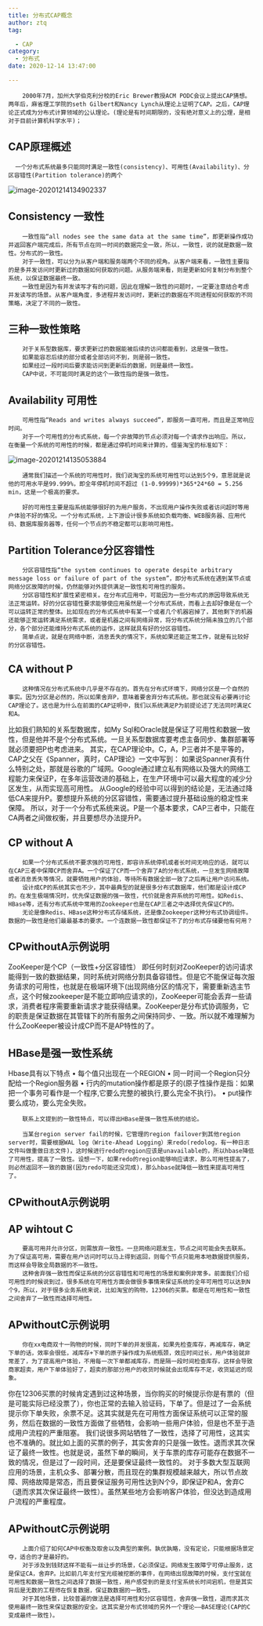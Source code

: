 ```yaml
---
title: 分布式CAP概念
author: ztq
tag:

  - CAP
category:
  - 分布式
date: 2020-12-14 13:47:00

---
```


		2000年7月，加州大学伯克利分校的Eric Brewer教授ACM PODC会议上提出CAP猜想。两年后，麻省理工学院的seth Gilbert和Nancy Lynch从理论上证明了CAP。之后，CAP理论正式成为分布式计算领域的公认理论。(理论是有时间期限的，没有绝对意义上的公理，是相对于目前计算机科学水平)；

## CAP原理概述

      一个分布式系统最多只能同时满足一致性(consistency)、可用性(Availability)、分区容错性(Partition tolerance)的两个

![image-20201214134902337](/assets/images/image-20201214134902337.png)

## Consistency 一致性

		一致性指“all nodes see the same data at the same time”，即更新操作成功并返回客户端完成后，所有节点在同一时间的数据完全一致，所以，一致性，说的就是数据一致性。分布式的一致性。
		对于一致性，可以分为从客户端和服务端两个不同的视角。从客户端来看，一致性主要指的是多并发访问时更新过的数据如何获取的问题。从服务端来看，则是更新如何复制分布到整个系统，以保证数据最终一致。
		一致性是因为有并发读写才有的问题，因此在理解一致性的问题时，一定要注意结合考虑并发读写的场景。从客户端角度，多进程并发访问时，更新过的数据在不同进程如何获取的不同策略，决定了不同的一致性。

## 三种一致性策略

		对于关系型数据库，要求更新过的数据能被后续的访问都能看到，这是强一致性。
		如果能容忍后续的部分或者全部访问不到，则是弱一致性。
		如果经过一段时间后要求能访问到更新后的数据，则是最终一致性。
		CAP中说，不可能同时满足的这个一致性指的是强一致性。

## Availability 可用性

		可用性指“Reads and writes always succeed”，即服务一直可用，而且是正常响应时间。
		对于一个可用性的分布式系统，每一个非故障的节点必须对每一个请求作出响应。所以，在衡量一个系统的可用性的时候，都是通过停机时间来计算的，借鉴淘宝的标准如下：

![image-20201214135053884](/assets/images/image-20201214135053884.png)

		通常我们描述一个系统的可用性时，我们说淘宝的系统可用性可以达到5个9，意思就是说他的可用水平是99.999%，即全年停机时间不超过 (1-0.99999)*365*24*60 = 5.256 min，这是一个极高的要求。

		好的可用性主要是指系统能够很好的为用户服务，不出现用户操作失败或者访问超时等用户体验不好的情况。一个分布式系统，上下游设计很多系统如负载均衡、WEB服务器、应用代码、数据库服务器等，任何一个节点的不稳定都可以影响可用性。

## Partition Tolerance分区容错性

		分区容错性指“the system continues to operate despite arbitrary message loss or failure of part of the system”，即分布式系统在遇到某节点或网络分区故障的时候，仍然能够对外提供满足一致性和可用性的服务。
		分区容错性和扩展性紧密相关。在分布式应用中，可能因为一些分布式的原因导致系统无法正常运转。好的分区容错性要求能够使应用虽然是一个分布式系统，而看上去却好像是在一个可以运转正常的整体。比如现在的分布式系统中有某一个或者几个机器宕掉了，其他剩下的机器还能够正常运转满足系统需求，或者是机器之间有网络异常，将分布式系统分隔未独立的几个部分，各个部分还能维持分布式系统的运作，这样就具有好的分区容错性。
		简单点说，就是在网络中断，消息丢失的情况下，系统如果还能正常工作，就是有比较好的分区容错性。

## CA without P

		这种情况在分布式系统中几乎是不存在的。首先在分布式环境下，网络分区是一个自然的事实。因为分区是必然的，所以如果舍弃P，意味着要舍弃分布式系统。那也就没有必要再讨论CAP理论了。这也是为什么在前面的CAP证明中，我们以系统满足P为前提论述了无法同时满足C和A。
比如我们熟知的关系型数据库，如My Sql和Oracle就是保证了可用性和数据一致性，但是他并不是个分布式系统。一旦关系型数据库要考虑主备同步、集群部署等就必须要把P也考虑进来。
		其实，在CAP理论中。C，A，P三者并不是平等的，CAP之父在《Spanner，真时，CAP理论》一文中写到：
如果说Spanner真有什么特别之处，那就是谷歌的广域网。Google通过建立私有网络以及强大的网络工程能力来保证P，在多年运营改进的基础上，在生产环境中可以最大程度的减少分区发生，从而实现高可用性。
		从Google的经验中可以得到的结论是，无法通过降低CA来提升P。要想提升系统的分区容错性，需要通过提升基础设施的稳定性来保障。
		所以，对于一个分布式系统来说。P是一个基本要求，CAP三者中，只能在CA两者之间做权衡，并且要想尽办法提升P。

## CP without A

		如果一个分布式系统不要求强的可用性，即容许系统停机或者长时间无响应的话，就可以在CAP三者中保障CP而舍弃A。一个保证了CP而一个舍弃了A的分布式系统，一旦发生网络故障或者消息丢失等情况，就要牺牲用户的体验，等待所有数据全部一致了之后再让用户访问系统。
		设计成CP的系统其实也不少，其中最典型的就是很多分布式数据库，他们都是设计成CP的。在发生极端情况时，优先保证数据的强一致性，代价就是舍弃系统的可用性。如Redis、HBase等，还有分布式系统中常用的Zookeeper也是在CAP三者之中选择优先保证CP的。
		无论是像Redis、HBase这种分布式存储系统，还是像Zookeeper这种分布式协调组件。数据的一致性是他们最最基本的要求。一个连数据一致性都保证不了的分布式存储要他有何用？

## CPwithoutA示例说明

 ZooKeeper是个CP（一致性+分区容错性）
		即任何时刻对ZooKeeper的访问请求能得到一致的数据结果，同时系统对网络分割具备容错性。但是它不能保证每次服务请求的可用性，也就是在极端环境下(出现网络分区的情况下，需要重新选主节点，这个时候zookeeper是不能立即响应请求的)，ZooKeeper可能会丢弃一些请求，消费者程序需要重新请求才能获得结果。ZooKeeper是分布式协调服务，它的职责是保证数据在其管辖下的所有服务之间保持同步、一致。所以就不难理解为什么ZooKeeper被设计成CP而不是AP特性的了。

## HBase是强一致性系统

Hbase具有以下特点
•	每个值只出现在一个REGION
•	同一时间一个Region只分配给一个Region服务器
•	行内的mutation操作都是原子的(原子性操作是指：如果把一个事务可看作是一个程序,它要么完整的被执行,要么完全不执行)。
•	put操作要么成功，要么完全失败。

		联系上文提到的一致性特点，可以得出HBase是强一致性系统的结论。

		当某台region server fail的时候，它管理的region failover到其他region server时，需要根据WAL log（Write-Ahead Logging）来redo(redolog，有一种日志文件叫做重做日志文件)，这时候进行redo的region应该是unavailable的，所以hbase降低了可用性，提高了一致性。设想一下，如果redo的region能够响应请求，那么可用性提高了，则必然返回不一致的数据(因为redo可能还没完成)，那么hbase就降低一致性来提高可用性了。

## CPwithoutA示例说明

## AP wihtout C

		要高可用并允许分区，则需放弃一致性。一旦网络问题发生，节点之间可能会失去联系。为了保证高可用，需要在用户访问时可以马上得到返回，则每个节点只能用本地数据提供服务，而这样会导致全局数据的不一致性。
		这种舍弃强一致性而保证系统的分区容错性和可用性的场景和案例非常多。前面我们介绍可用性的时候说到过，很多系统在可用性方面会做很多事情来保证系统的全年可用性可以达到N个9，所以，对于很多业务系统来说，比如淘宝的购物，12306的买票。都是在可用性和一致性之间舍弃了一致性而选择可用性。

## APwithoutC示例说明

		你在xx电商双十一购物的时候，同时下单的并发很高，如果先检查库存，再减库存，确定下单的话，效率会很低，减库存+下单的原子操作成为系统瓶颈，效应时间过长，用户体验就非常差了，为了提高用户体验，不用每一次下单都减库存，而是隔一段时间检查库存，这样会导致商家超卖，用户下单体验好了，超卖的那部分用户的收货时候就会出现库存不足，收货延迟的现象。
你在12306买票的时候肯定遇到过这种场景，当你购买的时候提示你是有票的（但是可能实际已经没票了），你也正常的去输入验证码，下单了。但是过了一会系统提示你下单失败，余票不足。这其实就是先在可用性方面保证系统可以正常的服务，然后在数据的一致性方面做了些牺牲，会影响一些用户体验，但是也不至于造成用户流程的严重阻塞。
      我们说很多网站牺牲了一致性，选择了可用性，这其实也不准确的。就比如上面的买票的例子，其实舍弃的只是强一致性。退而求其次保证了最终一致性。也就是说，虽然下单的瞬间，关于车票的库存可能存在数据不一致的情况，但是过了一段时间，还是要保证最终一致性的。
对于多数大型互联网应用的场景，主机众多、部署分散，而且现在的集群规模越来越大，所以节点故障、网络故障是常态，而且要保证服务可用性达到N个9，即保证P和A，舍弃C（退而求其次保证最终一致性）。虽然某些地方会影响客户体验，但没达到造成用户流程的严重程度。

## APwithoutC示例说明

		上面介绍了如何CAP中权衡及取舍以及典型的案例。孰优孰略，没有定论，只能根据场景定夺，适合的才是最好的。
		对于涉及到钱财这样不能有一丝让步的场景，C必须保证。网络发生故障宁可停止服务，这是保证CA，舍弃P。比如前几年支付宝光缆被挖断的事件，在网络出现故障的时候，支付宝就在可用性和数据一致性之间选择了数据一致性，用户感受到的是支付宝系统长时间宕机，但是其实背后是无数的工程师在恢复数据，保证数数据的一致性。
		对于其他场景，比较普遍的做法是选择可用性和分区容错性，舍弃强一致性，退而求其次使用最终一致性来保证数据的安全。这其实是分布式领域的另外一个理论——BASE理论(CAP的C变成最终一致性)。